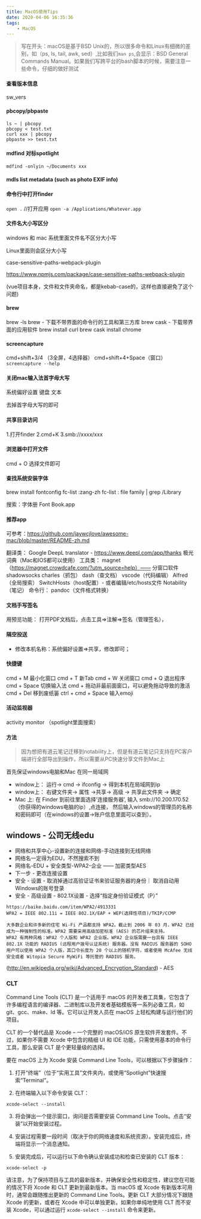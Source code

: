 ```yaml
---
title: MacOS使用Tips
date: 2020-04-06 16:35:36
tags:
    - MacOS
---
```

> 写在开头：macOS是基于BSD Unix的，所以很多命令和Linux有细微的差别，如（ps, ls, tail, awk, sed）,比如我们```man ps```,会显示：BSD General Commands Manual。如果我们写跨平台的bash脚本的时候，需要注意一些命令，仔细的做好测试

#### 查看版本信息
sw_vers

#### pbcopy/pbpaste
```
ls ~ | pbcopy
pbcopy < test.txt
curl xxx | pbcopy
pbpaste >> test.txt
```

#### mdfind 对标spotlight
```
mdfind -onlyin ~/Documents xxx
```
#### mdls  list metadata (such as photo EXIF info)


#### 命令行中打开finder
```open .```
//打开应用
```open -a /Applications/Whatever.app```

#### 文件名大小写区分
windows 和 mac
系统里面文件名不区分大小写


Linux里面则会区分大小写

case-sensitive-paths-webpack-plugin

https://www.npmjs.com/package/case-sensitive-paths-webpack-plugin

(vue项目本身，文件和文件夹命名，都是kebab-case的，这样也直接避免了这个问题)

#### brew
brew -ls
brew - 下载不带界面的命令行的工具和第三方库
brew cask - 下载带界面的应用软件
brew install curl
brew cask install chrome 

#### screencapture
cmd+shift+3/4
（3全屏，4选择器）
cmd+shift+4+Space（窗口）
```screencapture --help```

#### 关闭mac输入法首字母大写

系统偏好设置
键盘
文本

去掉首字母大写的即可

#### 共享目录访问
1.打开finder
2.cmd+K
3.smb://xxxx/xxx

#### 浏览器中打开文件
cmd + O
选择文件即可
#### 查找系统安装字体
brew install fontconfig
fc-list :zang-zh
fc-list : file family | grep \/Library

搜索：字体册
Font Book.app

#### 推荐app
可参考：https://github.com/jaywcjlove/awesome-mac/blob/master/README-zh.md

翻译类：
Google DeepL translator - https://www.deepl.com/app/thanks
极光词典（Mac和IOS都可以使用）
工具类：
magnet（https://magnet.crowdcafe.com/?utm_source=help）—— 分窗口软件
shadowsocks
charles（抓包）
dash（查文档）
vscode（代码编辑）
Alfred（全局搜索）
SwitchHosts（host配置）- 或者编辑/etc/hosts文件
Notability（笔记）
命令行：
pandoc（文件格式转换）

#### 文档手写签名
用预览功能：
打开PDF文档后，点击工具=>注解=>签名（管理签名），

#### 隔空投送
- 修改本机名称：系统偏好设置=>共享，修改即可；


#### 快捷键
cmd + M 最小化窗口
cmd + T 新Tab
cmd + W 关闭窗口
cmd + Q 退出程序
cmd + Space 切换输入法
cmd + 拖动非最前面窗口，可以避免拖动导致的激活
cmd + Del 移到废纸篓
ctrl + cmd + Space 输入emoji

#### 活动监视器
activity monitor （spotlight里面搜索）
#### 方法
> 因为想把有道云笔记迁移到notability上，但是有道云笔记只支持在PC客户端进行全部导出到操作，所以需要从PC快速分享文件到Mac上

首先保证windows电脑和Mac 在同一局域网
- window上： 运行-> cmd -> ifconfig -> 得到本机在局域网到ip
- window上： 右键文件夹-> 属性 ->共享-> 高级 -> 共享此文件夹 -> 确定
- Mac 上: 在 Finder 到前往里面选择’连接服务器’, 输入 smb://10.200.170.52（你获得的windows电脑的ip）,点连接， 然后输入windows的管理员的名称和密码即可（在windows的设置->账户信息里面可以查到）。


## windows - 公司无线edu
- 网络和共享中心-设置新的连接和网络-手动连接到无线网络
- 网络名一定得为EDU，不然搜索不到
- 网络名-EDU + 安全类型-WPA2-企业 —— 加密类型AES
- 下一步 - 更改连接设置
- 安全 - 设置 - 取消掉通过高验证证书来验证服务器的身份｜ 取消自动用Windows的账号登录
- 安全 - 高级设置 - 802.1X设置 - 选择“指定身份验证模式（P）”
```
https://baike.baidu.com/item/WPA2/4913331
WPA2 = IEEE 802.11i = IEEE 802.1X/EAP + WEP(选择性项目)/TKIP/CCMP

大多数企业和许多新的住宅 Wi-Fi 产品都支持 WPA2。截止到 2006 年 03 月，WPA2 已经成为一种强制性的标准。WPA2 需要采用高级加密标准 (AES) 的芯片组来支持。
WPA2 有两种风格：WPA2 个人版和 WPA2 企业版。WPA2 企业版需要一台具有 IEEE 802.1X 功能的 RADIUS (远程用户拨号认证系统) 服务器。没有 RADIUS 服务器的 SOHO 用户可以使用 WPA2 个人版，其口令长度为 20 个以上的随机字符，或者使用 McAfee 无线安全或者 Witopia Secure MyWiFi 等托管的 RADIUS 服务。
```
(http://en.wikipedia.org/wiki/Advanced_Encryption_Standard) - AES
### CLT
Command Line Tools (CLT) 是一个适用于 macOS 的开发者工具集，它包含了许多编程语言的编译器、二进制库以及开发者基础模板等一系列必备工具，如 git、gcc、make、ld 等。它可以让开发人员在 macOS 上轻松构建与运行他们的项目。

CLT 的一个替代品是 Xcode – 一个完整的 macOS/iOS 原生软件开发套件。不过，如果你不需要 Xcode 中包含的精细 UI 和 IDE 功能，只需使用基本的命令行工具，那么安装 CLT 是个更轻量级的选择。

要在 macOS 上为 Xcode 安装 Command Line Tools，可以根据以下步骤操作：

1. 打开“终端”（位于“实用工具”文件夹内，或使用“Spotlight”快速搜索“Terminal”。

2. 在终端输入以下命令安装 CLT：

```
xcode-select --install
```

3. 将会弹出一个提示窗口，询问是否需要安装 Command Line Tools。点击“安装”以开始安装过程。

4. 安装过程需要一段时间（取决于你的网络速度和系统资源）。安装完成后，终端将显示一个消息通知。

5. 安装完成后，可以运行以下命令确认安装成功和检查已安装的 CLT 版本：

```
xcode-select -p
```

请注意，为了保持项目与工具的最新版本，并确保安全性和稳定性，建议您在可能的情况下将 Xcode 和 CLT 更新到最新版本。当 macOS 或 Xcode 有新版本可用时，通常会跟随推出更新的 Command Line Tools。更新 CLT 大部分情况下跟随 Xcode 的更新，或者在 Xcode 中可以单独更新。如果你单纯地使用 CLT 而不安装 Xcode，可以通过运行 `xcode-select --install` 命令来更新。